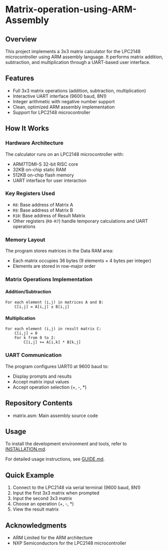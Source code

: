 # Matrix-operation-using-ARM-Assembly

## Overview

This project implements a 3x3 matrix calculator for the LPC2148 microcontroller using ARM assembly language. It performs matrix addition, subtraction, and multiplication through a UART-based user interface.

## Features

- Full 3x3 matrix operations (addition, subtraction, multiplication)
- Interactive UART interface (9600 baud, 8N1)
- Integer arithmetic with negative number support
- Clean, optimized ARM assembly implementation
- Support for LPC2148 microcontroller

## How It Works

### Hardware Architecture

The calculator runs on an LPC2148 microcontroller with:
- ARM7TDMI-S 32-bit RISC core
- 32KB on-chip static RAM
- 512KB on-chip flash memory
- UART interface for user interaction

### Key Registers Used

- `R8`: Base address of Matrix A
- `R9`: Base address of Matrix B
- `R10`: Base address of Result Matrix
- Other registers (`R0-R7`) handle temporary calculations and UART operations

### Memory Layout

The program stores matrices in the Data RAM area:
- Each matrix occupies 36 bytes (9 elements × 4 bytes per integer)
- Elements are stored in row-major order

### Matrix Operations Implementation

#### Addition/Subtraction
```
For each element (i,j) in matrices A and B:
    C[i,j] = A[i,j] ± B[i,j]
```

#### Multiplication
```
For each element (i,j) in result matrix C:
    C[i,j] = 0
    For k from 0 to 2:
        C[i,j] += A[i,k] * B[k,j]
```

### UART Communication

The program configures UART0 at 9600 baud to:
- Display prompts and results
- Accept matrix input values
- Accept operation selection (+, -, *)

## Repository Contents

- matrix.asm: Main assembly source code

## Usage

To install the development environment and tools, refer to [INSTALLATION.md](INSTALLATION.md).

For detailed usage instructions, see [GUIDE.md](GUIDE.md).

## Quick Example

1. Connect to the LPC2148 via serial terminal (9600 baud, 8N1)
2. Input the first 3x3 matrix when prompted
3. Input the second 3x3 matrix
4. Choose an operation (+, -, *)
5. View the result matrix

## Acknowledgments

- ARM Limited for the ARM architecture
- NXP Semiconductors for the LPC2148 microcontroller
